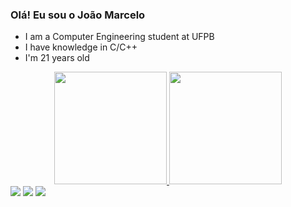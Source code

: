 ### Olá! Eu sou o João Marcelo


 - I am a Computer Engineering student at UFPB 
 - I have knowledge in C/C++
 - I'm 21 years old

<div align="center">
  <a href="https://github.com/jmcandido">
  <img height="180em" src="https://github-readme-stats.vercel.app/api?username=jmcandido&show_icons=true&theme=dark&include_all_commits=true&count_private=true"/>
  <img height="180em" src="https://github-readme-stats.vercel.app/api/top-langs/?username=jmcandido&layout=compact&langs_count=7&theme=dark"/>
</div>

</div>
  <div> 
  <a href="https://instagram.com/jmcandido_" target="_blank"><img src="https://img.shields.io/badge/-Instagram-%23E4405F?style=for-the-badge&logo=instagram&logoColor=white" target="_blank"></a>
  <a href = "mailto:joaomarcelocandido42@gmail.com"><img src="https://img.shields.io/badge/-Gmail-%23333?style=for-the-badge&logo=gmail&logoColor=white" target="_blank"></a>
  <a href="https://www.linkedin.com/in/jo%C3%A3o-marcelo-candido-borges-78a115214/" target="_blank"><img src="https://img.shields.io/badge/-LinkedIn-%230077B5?style=for-the-badge&logo=linkedin&logoColor=white" target="_blank"></a> 
</div>

